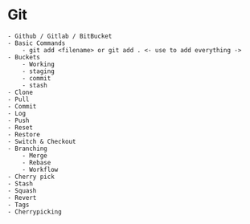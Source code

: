 # Git
    - Github / Gitlab / BitBucket
    - Basic Commands
        - git add <filename> or git add . <- use to add everything ->
    - Buckets
        - Working
        - staging
        - commit
        - stash
    - Clone 
    - Pull 
    - Commit
    - Log
    - Push
    - Reset
    - Restore
    - Switch & Checkout
    - Branching
        - Merge
        - Rebase
        - Workflow
    - Cherry pick
    - Stash
    - Squash
    - Revert
    - Tags  
    - Cherrypicking


